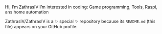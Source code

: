 Hi, I’m ZathrasIV
I’m interested in coding:
Game programming, Tools, Raspi, ans home automation

ZathrasIV/ZathrasIV is a ✨ special ✨ repository because its `README.md` (this file) appears on your GitHub profile.
